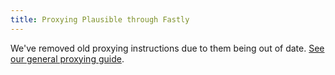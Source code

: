 ```yaml
---
title: Proxying Plausible through Fastly
---
```


We've removed old proxying instructions due to them being out of date. [See our general proxying guide](/proxy/introduction).
